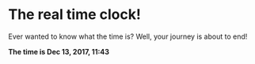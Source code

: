 # The real time clock!

Ever wanted to know what the time is? Well, your journey is about to end!

**The time is Dec 13, 2017, 11:43**